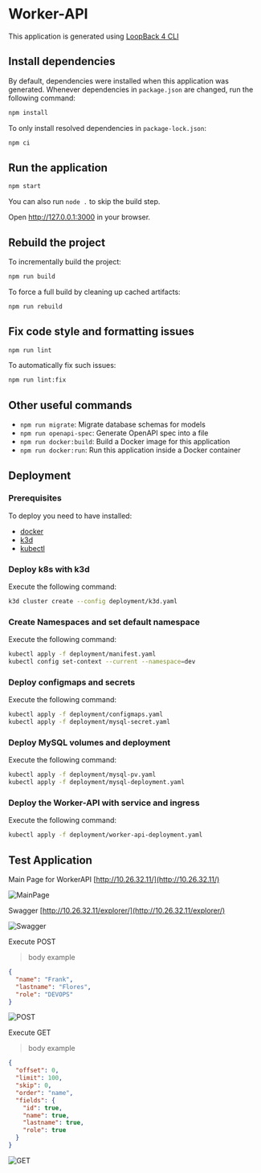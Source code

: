 # Worker-API

This application is generated using [LoopBack 4 CLI](https://loopback.io/doc/en/lb4/Command-line-interface.html)

## Install dependencies

By default, dependencies were installed when this application was generated.
Whenever dependencies in `package.json` are changed, run the following command:

```sh
npm install
```

To only install resolved dependencies in `package-lock.json`:

```sh
npm ci
```

## Run the application

```sh
npm start
```

You can also run `node .` to skip the build step.

Open http://127.0.0.1:3000 in your browser.

## Rebuild the project

To incrementally build the project:

```sh
npm run build
```

To force a full build by cleaning up cached artifacts:

```sh
npm run rebuild
```

## Fix code style and formatting issues

```sh
npm run lint
```

To automatically fix such issues:

```sh
npm run lint:fix
```

## Other useful commands

- `npm run migrate`: Migrate database schemas for models
- `npm run openapi-spec`: Generate OpenAPI spec into a file
- `npm run docker:build`: Build a Docker image for this application
- `npm run docker:run`: Run this application inside a Docker container

## Deployment

### Prerequisites
To deploy you need to have installed:
- [docker](https://docs.docker.com/engine/install/)
- [k3d](https://k3d.io/v5.4.6/#installation)
- [kubectl](https://kubernetes.io/docs/tasks/tools/#kubectl)

### Deploy k8s with k3d
Execute the following command:
```sh
k3d cluster create --config deployment/k3d.yaml
```

### Create Namespaces and set default namespace
Execute the following command:
```sh
kubectl apply -f deployment/manifest.yaml
kubectl config set-context --current --namespace=dev
```

### Deploy configmaps and secrets
Execute the following command:
```sh
kubectl apply -f deployment/configmaps.yaml
kubectl apply -f deployment/mysql-secret.yaml
```

### Deploy MySQL volumes and deployment
Execute the following command:
```sh
kubectl apply -f deployment/mysql-pv.yaml
kubectl apply -f deployment/mysql-deployment.yaml
```

### Deploy the Worker-API with service and ingress
Execute the following command:
```sh
kubectl apply -f deployment/worker-api-deployment.yaml
```

## Test Application

Main Page for WorkerAPI [http://10.26.32.11/](http://10.26.32.11/)

![MainPage](docs/mainpage.png?raw=true "WorkerAPI main page")

Swagger [http://10.26.32.11/explorer/](http://10.26.32.11/explorer/)

![Swagger](docs/swagger.png?raw=true "Swagger page")

Execute POST

> body example
```json
{
  "name": "Frank",
  "lastname": "Flores",
  "role": "DEVOPS"
}
```
![POST](docs/post.png?raw=true "POST")

Execute GET

>body example
```json
{
  "offset": 0,
  "limit": 100,
  "skip": 0,
  "order": "name",
  "fields": {
    "id": true,
    "name": true,
    "lastname": true,
    "role": true
  }
}
```
![GET](docs/getall.png?raw=true "GET")

